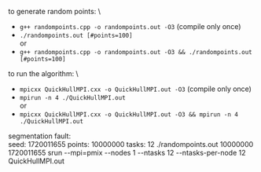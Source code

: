 to generate random points: \
- `g++ randompoints.cpp -o randompoints.out -O3` (compile only once)
- `./randompoints.out [#points=100]` \
or
- `g++ randompoints.cpp -o randompoints.out -O3 && ./randompoints.out [#points=100]`

to run the algorithm: \
- `mpicxx QuickHullMPI.cxx -o QuickHullMPI.out -O3` (compile only once)
- `mpirun -n 4 ./QuickHullMPI.out` \
or
- `mpicxx QuickHullMPI.cxx -o QuickHullMPI.out -O3 && mpirun -n 4 ./QuickHullMPI.out`



segmentation fault: \
seed: 1720011655 points: 10000000 tasks: 12
./randompoints.out 10000000 1720011655
srun --mpi=pmix --nodes 1 --ntasks 12 --ntasks-per-node 12 QuickHullMPI.out